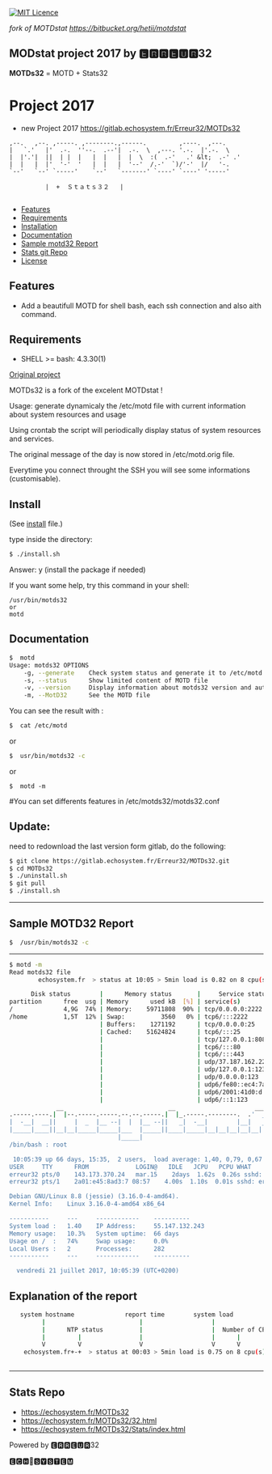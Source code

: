 [![MIT Licence](https://img.shields.io/dub/l/vibe-d.svg?style=flat-square)]()


*fork of MOTDstat https://bitbucket.org/hetii/motdstat*

## MODstat project 2017  by  🅴🆁🆁🅴🆄🆁32

**MOTDs32** = MOTD + Stats32

# Project 2017

 - new Project 2017  https://gitlab.echosystem.fr/Erreur32/MOTDs32


```
,--.   ,--. ,-----. ,--------.,------.         ,----.  ,---.
|   `.'   |'  .-.  ''--.  .--'|  .-.  \  ,---. '.-.  |'.-.  \
|  |'.'|  ||  | |  |   |  |   |  |  \  :(  .-'   .' &lt;  .-' .'
|  |   |  |'  '-'  '   |  |   |  '--'  /.-'  `)/'-'  |/   '-.
`--'   `--' `-----'    `--'   `-------' `----' `----' '-----'

          |  +	Ｓｔａｔｓ３２   |
          
```          
         
- [Features](#features) 
- [Requirements](#requirements) 
- [Installation](#install)
- [Documentation](#documentation)
- [Sample motd32 Report](#sample-motd32-report) 
- [Stats git Repo](#stats-repo-)
- [License](#license) 


Features
--------
 - Add a beautifull MOTD for shell bash, each ssh connection and also aith command. 

Requirements
------------
- SHELL    >= bash: 4.3.30(1)
 
[Original project](http://www.gelogic.net/)
 

MOTDs32 is a fork of the excelent MOTDstat !

Usage: generate dynamicaly the /etc/motd file with current information about system resources and usage

Using crontab the script will periodically display status of system resources and services.

The original message of the day is now stored in /etc/motd.orig file.

Everytime you connect throught the SSH you will see some informations (customisable).
 
  
Install
-------

(See [install](https://gitlab.echosystem.fr/Erreur32/MOTDs32/blob/master/INSTALL)   file.)
 
 type inside the directory: 

```bash
$ ./install.sh
```
Answer: y (install the package if needed)

If you want some help, try this command in your shell: 

```
/usr/bin/motds32 
or
motd
```

Documentation
-------------


```bash
$  motd
Usage: motds32 OPTIONS
    -g, --generate    Check system status and generate it to /etc/motd file
    -s, --status      Show limited content of MOTD file
    -v, --version     Display information about motds32 version and author
    -m, --MotD32      See the MOTD file
```

You can see the result with :
```bash
$  cat /etc/motd
```

or
```bash
$  usr/bin/motds32 -c
```
or
```
$  motd -m
```

#You can set differents features in  /etc/motds32/motds32.conf

Update:
-------

need to redownload the last version form gitlab, do the following:
```bash
$ git clone https://gitlab.echosystem.fr/Erreur32/MOTDs32.git
$ cd MOTDs32
$ ./uninstall.sh
$ git pull
$ ./install.sh
```
 
--------------------------------------------------
 
Sample MOTD32 Report
--------------------

```bash
$  /usr/bin/motds32 -c
```
 
--------------------------------------------------

```bash
$ motd -m
Read motds32 file
        echosystem.fr  > status at 10:05 > 5min load is 0.82 on 8 cpu(s)

      Disk status        |      Memory status       |     Service status
partition      free  usg | Memory      used kB  [%] | service(s)        (count)
/              4,9G  74% | Memory:    59711808  90% | tcp/0.0.0.0:2222
/home          1,5T  12% | Swap:          3560   0% | tcp6/:::2222
                         | Buffers:    1271192      | tcp/0.0.0.0:25
                         | Cached:    51624824      | tcp6/:::25
                         |                          | tcp/127.0.0.1:8080
                         |                          | tcp6/:::80
                         |                          | tcp6/:::443
                         |                          | udp/37.187.162.229:123
                         |                          | udp/127.0.0.1:123
                         |                          | udp/0.0.0.0:123
                         |                          | udp6/fe80::ec4:7aff:fe0f:123
                         |                          | udp6/2001:41d0:d:2e5:::123
                         |                          | udp6/::1:123
             __                             __                      ___
.-----.----.|  |--.-----.-----.--.--.-----.|  |_.-----.--------.  .'  _|.----.
|  -__|  __||     |  _  |__ --|  |  |__ --||   _|  -__|        |__|   _||   _|
|_____|____||__|__|_____|_____|___  |_____||____|_____|__|__|__|__|__|  |__|
                              |_____|
/bin/bash : root

 10:05:39 up 66 days, 15:35,  2 users,  load average: 1,40, 0,79, 0,67
USER     TTY      FROM             LOGIN@   IDLE   JCPU   PCPU WHAT
erreur32 pts/0    143.173.370.24   mar.15    2days  1.62s  0.26s sshd: erreur32 [priv]
erreur32 pts/1    2a01:e45:8ad3:7 08:57    4.00s  1.10s  0.01s sshd: erreur32 [priv]

Debian GNU/Linux 8.8 (jessie) (3.16.0-4-amd64).
Kernel Info:    Linux 3.16.0-4-amd64 x86_64

-----------     ---     ------------    ----------
System load :   1.40    IP Address:     55.147.132.243
Memory usage:   10.3%   System uptime:  66 days
Usage on /  :   74%     Swap usage:     0.0%
Local Users :   2       Processes:      282
-----------     ---     ------------    ----------

  vendredi 21 juillet 2017, 10:05:39 (UTC+0200)
```

Explanation of the report
-----

```bash
   system hostname              report time        system load
         |                          |                   |
         |      NTP status          |                   |  Number of CPU(s)
         |         |                |                   |      |
         V         V                V                   V      V                  
    echosystem.fr+-+  > status at 00:03 > 5min load is 0.75 on 8 cpu(s)</code></pre>
    
```

--------------------------------------------------

Stats Repo 
----------

 - https://echosystem.fr/MOTDs32
 - https://echosystem.fr/MOTDs32/32.html
 - https://echosystem.fr/MOTDs32/Stats/index.html
 

 
Powered by 🅴🆁🆁🅴🆄🆁32
 
<p>🅴🅲🅷🔵🆂🆈🆂🆃🅴🅼</p>
 
 